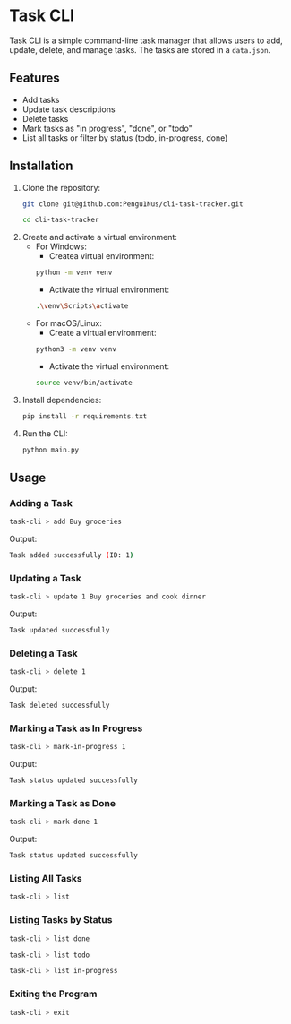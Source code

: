 # Task CLI

Task CLI is a simple command-line task manager that allows users to add, update, delete, and manage tasks. The tasks are stored in a `data.json`.

## Features
- Add tasks
- Update task descriptions
- Delete tasks
- Mark tasks as "in progress", "done", or "todo"
- List all tasks or filter by status (todo, in-progress, done)

## Installation
1. Clone the repository:
   ```sh
   git clone git@github.com:Pengu1Nus/cli-task-tracker.git
   ```
   ```sh
   cd cli-task-tracker
   ```
2. Create and activate a virtual environment:
      - For Windows:
         - Createa virtual environment:
         ```sh
         python -m venv venv
         ```
         - Activate the virtual environment:
         ```sh
         .\venv\Scripts\activate
         ```
      - For macOS/Linux:
         - Create a virtual environment:
         ```sh
         python3 -m venv venv
         ```
         - Activate the virtual environment:
         ```sh
         source venv/bin/activate
         ```
3. Install dependencies:
   ```sh
   pip install -r requirements.txt
   ```
4. Run the CLI:
   ```sh
   python main.py
   ```

## Usage
### Adding a Task
```sh
task-cli > add Buy groceries
```
Output:
```sh
Task added successfully (ID: 1)
```

### Updating a Task
```sh
task-cli > update 1 Buy groceries and cook dinner
```
Output:
```sh
Task updated successfully
```

### Deleting a Task
```sh
task-cli > delete 1
```
Output:
```sh
Task deleted successfully
```

### Marking a Task as In Progress
```sh
task-cli > mark-in-progress 1
```
Output:
```sh
Task status updated successfully
```

### Marking a Task as Done
```sh
task-cli > mark-done 1
```
Output:
```sh
Task status updated successfully
```

### Listing All Tasks
```sh
task-cli > list
```

### Listing Tasks by Status
```sh
task-cli > list done
```
```sh
task-cli > list todo
```
```sh
task-cli > list in-progress
```

### Exiting the Program
```sh
task-cli > exit
```
